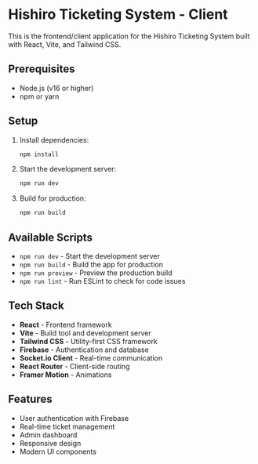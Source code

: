 # Hishiro Ticketing System - Client

This is the frontend/client application for the Hishiro Ticketing System built with React, Vite, and Tailwind CSS.

## Prerequisites

- Node.js (v16 or higher)
- npm or yarn

## Setup

1. Install dependencies:
   ```bash
   npm install
   ```

2. Start the development server:
   ```bash
   npm run dev
   ```

3. Build for production:
   ```bash
   npm run build
   ```

## Available Scripts

- `npm run dev` - Start the development server
- `npm run build` - Build the app for production
- `npm run preview` - Preview the production build
- `npm run lint` - Run ESLint to check for code issues

## Tech Stack

- **React** - Frontend framework
- **Vite** - Build tool and development server
- **Tailwind CSS** - Utility-first CSS framework
- **Firebase** - Authentication and database
- **Socket.io Client** - Real-time communication
- **React Router** - Client-side routing
- **Framer Motion** - Animations

## Features

- User authentication with Firebase
- Real-time ticket management
- Admin dashboard
- Responsive design
- Modern UI components 

